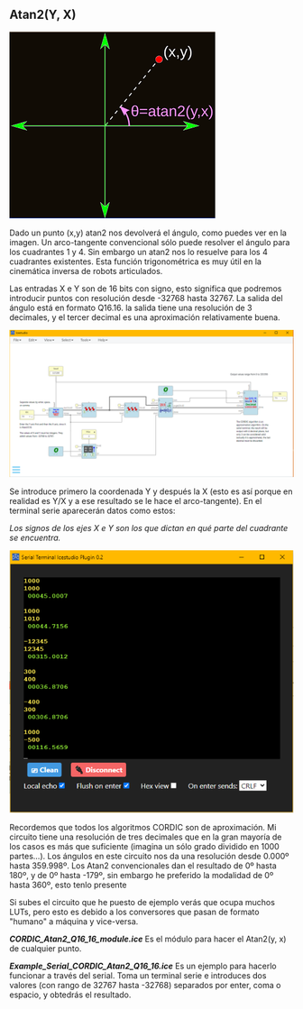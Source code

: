 ## Atan2(Y, X)

![](https://github.com/Democrito/repositorios/blob/master/Maths/trigonometric/atan2/IMG/ata2_graph.png)

Dado un punto (x,y) atan2 nos devolverá el ángulo, como puedes ver en la imagen. Un arco-tangente convencional sólo puede resolver el ángulo para los cuadrantes 1 y 4. Sin embargo un atan2 nos lo resuelve para los 4 cuadrantes existentes. Esta función trigonométrica es muy útil en la cinemática inversa de robots articulados.

Las entradas X e Y son de 16 bits con signo, esto significa que podremos introducir puntos con resolución desde -32768 hasta 32767. La salida del ángulo está en formato Q16.16. la salida tiene una resolución de 3 decimales, y el tercer decimal es una aproximación relativamente buena.

![](https://github.com/Democrito/repositorios/blob/master/Maths/trigonometric/atan2/IMG/Example_Atan2_q16_16_CORDIC.png)

Se introduce primero la coordenada Y y después la X (esto es así porque en realidad es Y/X y a ese resultado se le hace el arco-tangente). En el terminal serie aparecerán datos como estos:

*Los signos de los ejes X e Y son los que dictan en qué parte del cuadrante se encuentra.*

![](https://github.com/Democrito/repositorios/blob/master/Maths/trigonometric/atan2/IMG/Atan2_Serial.PNG)

Recordemos que todos los algoritmos CORDIC son de aproximación. Mi circuito tiene una resolución de tres decimales que en la gran mayoría de los casos es más que suficiente (imagina un sólo grado dividido en 1000 partes...). Los ángulos en este circuito nos da una resolución desde 0.000º hasta 359.998º. Los Atan2 convencionales dan el resultado de 0º hasta 180º, y de 0º hasta -179º, sin embargo he preferido la modalidad de 0º hasta 360º, esto tenlo presente

Si subes el circuito que he puesto de ejemplo verás que ocupa muchos LUTs, pero esto es debido a los conversores que pasan de formato "humano" a máquina y vice-versa.

***CORDIC_Atan2_Q16_16_module.ice*** Es el módulo para hacer el Atan2(y, x) de cualquier punto.

***Example_Serial_CORDIC_Atan2_Q16_16.ice*** Es un ejemplo para hacerlo funcionar a través del serial. Toma un terminal serie e introduces dos valores (con rango de 32767 hasta -32768) separados por enter, coma o espacio, y obtedrás el resultado.
